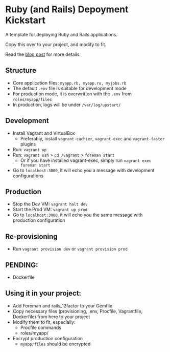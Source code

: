 # Ruby (and Rails) Depoyment Kickstart

A template for deploying Ruby and Rails applications.

Copy this over to your project, and modify to fit.

Read the [blog post](https://medium.com/@rdsubhas/36d7ab726d99) for more details.

## Structure

* Core application files: `myapp.rb, myapp.ru, myjobs.rb`
* The default `.env` file is suitable for development mode
* For production mode, it is overwritten with the `.env` from `roles/myapp/files`
* In production, logs will be under `/var/log/upstart/`

## Development

* Install Vagrant and VirtualBox
  * Preferably, install `vagrant-cachier`, `vagrant-exec` and `vagrant-faster` plugins
* Run: `vagrant up`
* Run: `vagrant ssh` > `cd /vagrant` > `foreman start`
  * Or if you have installed vagrant-exec, simply run `vagrant exec foreman start`
* Go to `localhost:3000`, it will echo you a message with development configurations

## Production

* Stop the Dev VM: `vagrant halt dev`
* Start the Prod VM: `vagrant up prod`
* Go to `localhost:3000`, it will echo you the same message with production configuration

## Re-provisioning

* Run `vagrant provision dev` or `vagrant provision prod`

## PENDING:

* Dockerfile

## Using it in your project:

* Add Foreman and rails_12factor to your Gemfile
* Copy necessary files (provisioning, .env, Procfile, Vagrantfile, Dockerfile) from here to your project
* Modify them to fit, especially:
  * Procfile commands
  * roles/myapp/
* Encrypt production configuration
  * `myapp/files` should be encrypted
